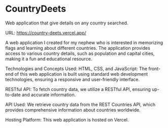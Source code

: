 # CountryDeets
Web application that give details on any country searched.

URL: https://country-deets.vercel.app/

A web application I created for my nephew who is interested in memorizing flags and learning about different countries. The application provides access to various country details, such as population and capital cities, making it a fun and educational resource.

Technologies and Concepts Used:
HTML, CSS, and JavaScript: The front-end of this web application is built using standard web development technologies, ensuring a responsive and user-friendly interface.

RESTful API: To fetch country data, we utilize a RESTful API, ensuring up-to-date and accurate information.

API Used:
We retrieve country data from the REST Countries API, which provides comprehensive information about countries worldwide.

Hosting Platform:
This web application is hosted on Vercel.



